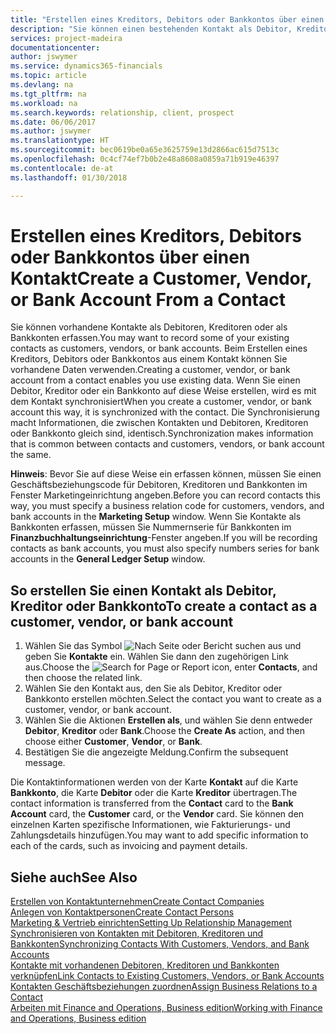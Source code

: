 ```yaml
---
title: "Erstellen eines Kreditors, Debitors oder Bankkontos über einen Kontakt | Microsoft Docs"
description: "Sie können einen bestehenden Kontakt als Debitor, Kreditor oder Bankkonto mithilfe der vorhandenen Daten und angeben Geschäftsbeziehung erfassen."
services: project-madeira
documentationcenter: 
author: jswymer
ms.service: dynamics365-financials
ms.topic: article
ms.devlang: na
ms.tgt_pltfrm: na
ms.workload: na
ms.search.keywords: relationship, client, prospect
ms.date: 06/06/2017
ms.author: jswymer
ms.translationtype: HT
ms.sourcegitcommit: bec0619be0a65e3625759e13d2866ac615d7513c
ms.openlocfilehash: 0c4cf74ef7b0b2e48a8608a0859a71b919e46397
ms.contentlocale: de-at
ms.lasthandoff: 01/30/2018

---
```

# <a name="create-a-customer-vendor-or-bank-account-from-a-contact"></a><span data-ttu-id="1587a-103">Erstellen eines Kreditors, Debitors oder Bankkontos über einen Kontakt</span><span class="sxs-lookup"><span data-stu-id="1587a-103">Create a Customer, Vendor, or Bank Account From a Contact</span></span>
<span data-ttu-id="1587a-104">Sie können vorhandene Kontakte als Debitoren, Kreditoren oder als Bankkonten erfassen.</span><span class="sxs-lookup"><span data-stu-id="1587a-104">You may want to record some of your existing contacts as customers, vendors, or bank accounts.</span></span> <span data-ttu-id="1587a-105">Beim Erstellen eines Kreditors, Debitors oder Bankkontos aus einem Kontakt können Sie vorhandene Daten verwenden.</span><span class="sxs-lookup"><span data-stu-id="1587a-105">Creating a customer, vendor, or bank account from a contact enables you use existing data.</span></span> <span data-ttu-id="1587a-106">Wenn Sie einen Debitor, Kreditor oder ein Bankkonto auf diese Weise erstellen, wird es mit dem Kontakt synchronisiert</span><span class="sxs-lookup"><span data-stu-id="1587a-106">When you create a customer, vendor, or bank account this way, it is synchronized with the contact.</span></span> <span data-ttu-id="1587a-107">Die Synchronisierung macht Informationen, die zwischen Kontakten und Debitoren, Kreditoren oder Bankkonto gleich sind, identisch.</span><span class="sxs-lookup"><span data-stu-id="1587a-107">Synchronization makes information that is common between contacts and customers, vendors, or bank account the same.</span></span>

<span data-ttu-id="1587a-108">**Hinweis**: Bevor Sie auf diese Weise ein erfassen können, müssen Sie einen Geschäftsbeziehungscode für Debitoren, Kreditoren und Bankkonten im Fenster Marketingeinrichtung angeben.</span><span class="sxs-lookup"><span data-stu-id="1587a-108">Before you can record contacts this way, you must specify a business relation code for customers, vendors, and bank accounts in the **Marketing Setup** window.</span></span> <span data-ttu-id="1587a-109">Wenn Sie Kontakte als Bankkonten erfassen, müssen Sie Nummernserie für Bankkonten im **Finanzbuchhaltungseinrichtung**-Fenster angeben.</span><span class="sxs-lookup"><span data-stu-id="1587a-109">If you will be recording contacts as bank accounts, you must also specify numbers series for bank accounts in the **General Ledger Setup** window.</span></span>

## <a name="to-create-a-contact-as-a-customer-vendor-or-bank-account"></a><span data-ttu-id="1587a-110">So erstellen Sie einen Kontakt als Debitor, Kreditor oder Bankkonto</span><span class="sxs-lookup"><span data-stu-id="1587a-110">To create a contact as a customer, vendor, or bank account</span></span>
1. <span data-ttu-id="1587a-111">Wählen Sie das Symbol ![Nach Seite oder Bericht suchen](media/ui-search/search_small.png "Nach Seite oder Bericht suchen") aus und geben Sie **Kontakte** ein. Wählen Sie dann den zugehörigen Link aus.</span><span class="sxs-lookup"><span data-stu-id="1587a-111">Choose the ![Search for Page or Report](media/ui-search/search_small.png "Search for Page or Report icon") icon, enter **Contacts**, and then choose the related link.</span></span>
2. <span data-ttu-id="1587a-112">Wählen Sie den Kontakt aus, den Sie als Debitor, Kreditor oder Bankkonto erstellen möchten.</span><span class="sxs-lookup"><span data-stu-id="1587a-112">Select the contact you want to create as a customer, vendor, or bank account.</span></span>
3. <span data-ttu-id="1587a-113">Wählen Sie die Aktionen **Erstellen als**, und wählen Sie denn entweder **Debitor**, **Kreditor** oder **Bank**.</span><span class="sxs-lookup"><span data-stu-id="1587a-113">Choose the **Create As** action, and then choose either **Customer**, **Vendor**, or **Bank**.</span></span>
4. <span data-ttu-id="1587a-114">Bestätigen Sie die angezeigte Meldung.</span><span class="sxs-lookup"><span data-stu-id="1587a-114">Confirm the subsequent message.</span></span>

<span data-ttu-id="1587a-115">Die Kontaktinformationen werden von der Karte **Kontakt** auf die Karte **Bankkonto**, die Karte **Debitor** oder die Karte **Kreditor** übertragen.</span><span class="sxs-lookup"><span data-stu-id="1587a-115">The contact information is transferred from the **Contact** card to the **Bank Account** card, the **Customer** card, or the **Vendor** card.</span></span> <span data-ttu-id="1587a-116">Sie können den einzelnen Karten spezifische Informationen, wie Fakturierungs- und Zahlungsdetails hinzufügen.</span><span class="sxs-lookup"><span data-stu-id="1587a-116">You may want to add specific information to each of the cards, such as invoicing and payment details.</span></span>

## <a name="see-also"></a><span data-ttu-id="1587a-117">Siehe auch</span><span class="sxs-lookup"><span data-stu-id="1587a-117">See Also</span></span>
[<span data-ttu-id="1587a-118">Erstellen von Kontaktunternehmen</span><span class="sxs-lookup"><span data-stu-id="1587a-118">Create Contact Companies</span></span>](marketing-create-contact-companies.md)  
[<span data-ttu-id="1587a-119">Anlegen von Kontaktpersonen</span><span class="sxs-lookup"><span data-stu-id="1587a-119">Create Contact Persons</span></span>](marketing-create-contact-persons.md)  
[<span data-ttu-id="1587a-120">Marketing & Vertrieb einrichten</span><span class="sxs-lookup"><span data-stu-id="1587a-120">Setting Up Relationship Management</span></span>](marketing-setup-marketing.md)  
[<span data-ttu-id="1587a-121">Synchronisieren von Kontakten mit Debitoren, Kreditoren und Bankkonten</span><span class="sxs-lookup"><span data-stu-id="1587a-121">Synchronizing Contacts With Customers, Vendors, and Bank Accounts</span></span>](marketing-synchronize-contacts-customers-vendors-bank-accounts.md)  
[<span data-ttu-id="1587a-122">Kontakte mit vorhandenen Debitoren, Kreditoren und Bankkonten verknüpfen</span><span class="sxs-lookup"><span data-stu-id="1587a-122">Link Contacts to Existing Customers, Vendors, or Bank Accounts</span></span>](marketing-how-link-contact.md)  
[<span data-ttu-id="1587a-123">Kontakten Geschäftsbeziehungen zuordnen</span><span class="sxs-lookup"><span data-stu-id="1587a-123">Assign Business Relations to a Contact</span></span>](marketing-business-relations.md#AssignBusRelContact)  
[<span data-ttu-id="1587a-124">Arbeiten mit Finance and Operations, Business edition</span><span class="sxs-lookup"><span data-stu-id="1587a-124">Working with Finance and Operations, Business edition</span></span>](ui-work-product.md)

